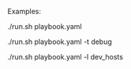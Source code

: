 Examples:

./run.sh playbook.yaml 

./run.sh playbook.yaml -t debug

./run.sh playbook.yaml -l dev_hosts